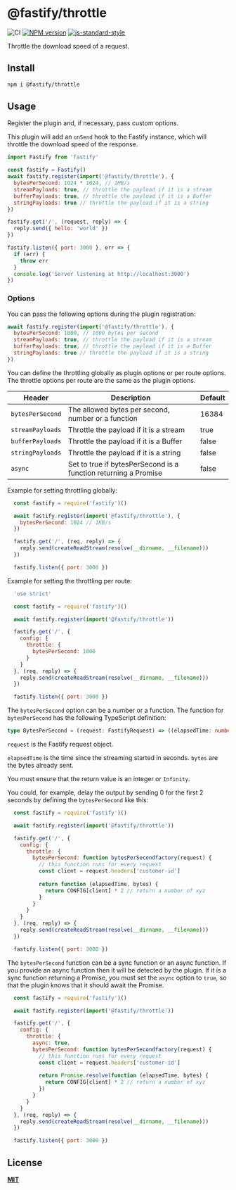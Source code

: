 # @fastify/throttle

![CI](https://github.com/fastify/fastify-throttle/workflows/CI/badge.svg)
[![NPM version](https://img.shields.io/npm/v/@fastify/throttle.svg?style=flat)](https://www.npmjs.com/package/@fastify/throttle)
[![js-standard-style](https://img.shields.io/badge/code%20style-standard-brightgreen.svg?style=flat)](https://standardjs.com/)

Throttle the download speed of a request.

## Install
```sh
npm i @fastify/throttle
```

## Usage
Register the plugin and, if necessary, pass custom options.

This plugin will add an `onSend` hook to the Fastify instance, which will throttle the download speed of the response.
```js
import Fastify from 'fastify'

const fastify = Fastify()
await fastify.register(import('@fastify/throttle'), {
  bytesPerSecond: 1024 * 1024, // 1MB/s
  streamPayloads: true, // throttle the payload if it is a stream
  bufferPayloads: true, // throttle the payload if it is a Buffer
  stringPayloads: true // throttle the payload if it is a string
})

fastify.get('/', (request, reply) => {
  reply.send({ hello: 'world' })
})

fastify.listen({ port: 3000 }, err => {
  if (err) {
    throw err
  }
  console.log('Server listening at http://localhost:3000')
})
```

### Options

You can pass the following options during the plugin registration:
```js
await fastify.register(import('@fastify/throttle'), {
  bytesPerSecond: 1000, // 1000 bytes per second
  streamPayloads: true, // throttle the payload if it is a stream
  bufferPayloads: true, // throttle the payload if it is a Buffer
  stringPayloads: true // throttle the payload if it is a string
})
```

You can define the throttling globally as plugin options or per route options.
The throttle options per route are the same as the plugin options.

| Header | Description | Default |
|--------|-------------|---------|
| `bytesPerSecond` | The allowed bytes per second, number or a function | 16384 |
| `streamPayloads` | Throttle the payload if it is a stream | true |
| `bufferPayloads` | Throttle the payload if it is a Buffer | false |
| `stringPayloads` | Throttle the payload if it is a string | false |
| `async` | Set to true if bytesPerSecond is a function returning a Promise | false |

Example for setting throttling globally:

```js
  const fastify = require('fastify')()

  await fastify.register(import('@fastify/throttle'), {
    bytesPerSecond: 1024 // 1KB/s
  })

  fastify.get('/', (req, reply) => {
    reply.send(createReadStream(resolve(__dirname, __filename)))
  })

  fastify.listen({ port: 3000 })
```

Example for setting the throttling per route:

```js
  'use strict'

  const fastify = require('fastify')()

  await fastify.register(import('@fastify/throttle'))

  fastify.get('/', {
    config: {
      throttle: {
        bytesPerSecond: 1000
      }
    }
  }, (req, reply) => {
    reply.send(createReadStream(resolve(__dirname, __filename)))
  })

  fastify.listen({ port: 3000 })
```

The `bytesPerSecond` option can be a number or a function. The function for `bytesPerSecond` has the following TypeScript definition: 

```typescript
type BytesPerSecond = (request: FastifyRequest) => ((elapsedTime: number, bytes: number) => number) | Promise<((elapsedTime: number, bytes: number) => number)>
```

`request` is the Fastify request object.

`elapsedTime` is the time since the streaming started in seconds.
`bytes` are the bytes already sent.

You must ensure that the return value is an integer or `Infinity`.

You could, for example, delay the output by sending 0 for the first 2 seconds by defining
the `bytesPerSecond` like this:

```js
  const fastify = require('fastify')()

  await fastify.register(import('@fastify/throttle'))

  fastify.get('/', {
    config: {
      throttle: {
        bytesPerSecond: function bytesPerSecondfactory(request) {
          // this function runs for every request
          const client = request.headers['customer-id']
          
          return function (elapsedTime, bytes) {
            return CONFIG[client] * 2 // return a number of xyz
          }
        }
      }
    }
  }, (req, reply) => {
    reply.send(createReadStream(resolve(__dirname, __filename)))
  })

  fastify.listen({ port: 3000 })
```

The `bytesPerSecond` function can be a sync function or an async function. If you provide an async function then it will be detected by the plugin. If it is a sync function returning a Promise, you must set the `async` option to `true`, so that the plugin knows that it should await the Promise.

```js
  const fastify = require('fastify')()

  await fastify.register(import('@fastify/throttle'))

  fastify.get('/', {
    config: {
      throttle: {
        async: true,
        bytesPerSecond: function bytesPerSecondfactory(request) {
          // this function runs for every request
          const client = request.headers['customer-id']
          
          return Promise.resolve(function (elapsedTime, bytes) {
            return CONFIG[client] * 2 // return a number of xyz
          })
        }
      }
    }
  }, (req, reply) => {
    reply.send(createReadStream(resolve(__dirname, __filename)))
  })

  fastify.listen({ port: 3000 })
```

<a name="license"></a>
## License
**[MIT](https://github.com/fastify/fastify-throttle/blob/master/LICENSE)**
